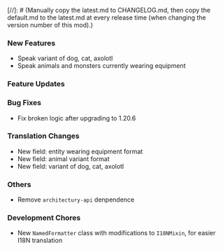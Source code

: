 [//]: # (Manually copy the latest.md to CHANGELOG.md, then copy the default.md to the latest.md at every release time (when changing the version number of this mod).)

### New Features

- Speak variant of dog, cat, axolotl
- Speak animals and monsters currently wearing equipment

### Feature Updates

### Bug Fixes

- Fix broken logic after upgrading to 1.20.6

### Translation Changes

- New field: entity wearing equipment format
- New field: animal variant format
- New field: variant of dog, cat, axolotl

### Others

- Remove `architectury-api` denpendence

### Development Chores

- New `NamedFormatter` class with modifications to `I18NMixin`, for easier I18N translation

